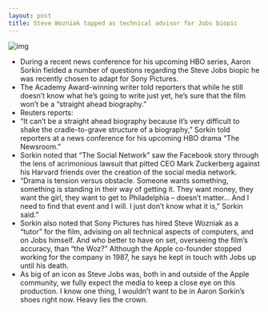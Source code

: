 ```yaml
---
layout: post
title: Steve Wozniak tapped as technical advisor for Jobs biopic
---
```

![img](http://media.idownloadblog.com/wp-content/uploads/2012/05/sorkin.jpg)
* During a recent news conference for his upcoming HBO series, Aaron Sorkin fielded a number of questions regarding the Steve Jobs biopic he was recently chosen to adapt for Sony Pictures.
* The Academy Award-winning writer told reporters that while he still doesn’t know what he’s going to write just yet, he’s sure that the film won’t be a “straight ahead biography.”
* Reuters reports:
* “It can’t be a straight ahead biography because it’s very difficult to shake the cradle-to-grave structure of a biography,” Sorkin told reporters at a news conference for his upcoming HBO drama “The Newsroom.”
* Sorkin noted that “The Social Network” saw the Facebook story through the lens of acrimonious lawsuit that pitted CEO Mark Zuckerberg against his Harvard friends over the creation of the social media network.
* “Drama is tension versus obstacle. Someone wants something, something is standing in their way of getting it. They want money, they want the girl, they want to get to Philadelphia – doesn’t matter… And I need to find that event and I will. I just don’t know what it is,” Sorkin said.”
* Sorkin also noted that Sony Pictures has hired Steve Wozniak as a “tutor” for the film, advising on all technical aspects of computers, and on Jobs himself. And who better to have on set, overseeing the film’s accuracy, than “the Woz?” Although the Apple co-founder stopped working for the company in 1987, he says he kept in touch with Jobs up until his death.
* As big of an icon as Steve Jobs was, both in and outside of the Apple community, we fully expect the media to keep a close eye on this production. I know one thing, I wouldn’t want to be in Aaron Sorkin’s shoes right now. Heavy lies the crown.

